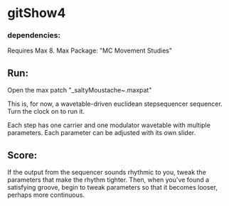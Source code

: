 # gitShow4


### dependencies: 
Requires Max 8. 
Max Package: "MC Movement Studies"

## Run:
Open the max patch "_saltyMoustache~.maxpat"

This is, for now, a wavetable-driven euclidean stepsequencer sequencer. Turn the clock on to run it. 

Each step has one carrier and one modulator wavetable with multiple parameters. Each parameter can be adjusted with its own slider. 

## Score:

If the output from the sequencer sounds rhythmic to you, tweak the parameters that make the rhythm tighter. Then, when you've found a satisfying groove, begin to tweak parameters so that it becomes looser, perhaps more continuous. 


